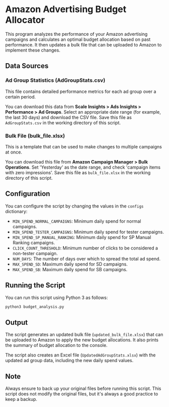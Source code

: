 # Amazon Advertising Budget Allocator

This program analyzes the performance of your Amazon advertising campaigns and calculates an optimal budget allocation based on past performance. It then updates a bulk file that can be uploaded to Amazon to implement these changes.

## Data Sources

### Ad Group Statistics (AdGroupStats.csv)

This file contains detailed performance metrics for each ad group over a certain period. 

You can download this data from **Scale Insights > Ads Insights > Performance > Ad Groups**. Select an appropriate date range (for example, the last 30 days) and download the CSV file. Save this file as `AdGroupStats.csv` in the working directory of this script.

### Bulk File (bulk_file.xlsx)

This is a template that can be used to make changes to multiple campaigns at once.

You can download this file from **Amazon Campaign Manager > Bulk Operations**. Set 'Yesterday' as the date range, and check 'campaign items with zero impressions'. Save this file as `bulk_file.xlsx` in the working directory of this script.

## Configuration

You can configure the script by changing the values in the `configs` dictionary:

- `MIN_SPEND_NORMAL_CAMPAIGNS`: Minimum daily spend for normal campaigns.
- `MIN_SPEND_TESTER_CAMPAIGNS`: Minimum daily spend for tester campaigns.
- `MIN_SPEND_SP_MANUAL_RANKING`: Minimum daily spend for SP Manual Ranking campaigns.
- `CLICK_COUNT_THRESHOLD`: Minimum number of clicks to be considered a non-tester campaign.
- `NUM_DAYS`: The number of days over which to spread the total ad spend.
- `MAX_SPEND_SD`: Maximum daily spend for SD campaigns.
- `MAX_SPEND_SB`: Maximum daily spend for SB campaigns.

## Running the Script

You can run this script using Python 3 as follows:

```sh
python3 budget_analysis.py
```

## Output

The script generates an updated bulk file (`updated_bulk_file.xlsx`) that can be uploaded to Amazon to apply the new budget allocations. It also prints the summary of budget allocation to the console.

The script also creates an Excel file (`UpdatedAdGroupStats.xlsx`) with the updated ad group data, including the new daily spend values.

## Note

Always ensure to back up your original files before running this script. This script does not modify the original files, but it's always a good practice to keep a backup.

